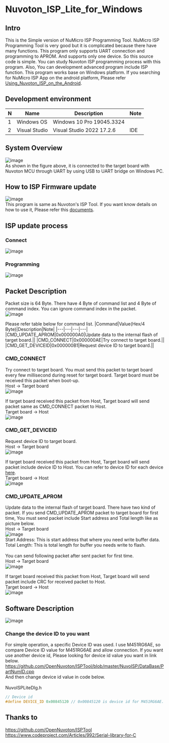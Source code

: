 # Nuvoton_ISP_Lite_for_Windows

## Intro
This is the Simple version of NuMicro ISP Programming Tool. NuMicro ISP Programming Tool is very good but it is complicated because there have many functions. This program only supports UART connection and programming to APROM. And supports only one device. So this source code is simple. You can study Nuvoton ISP programming process with this program. Also, You can development advanced program include ISP function. This program works base on Windows platform. If you searching for NuMicro ISP App on the android platform, Please refer [Using_Nuvoton_ISP_on_the_Android](https://github.com/Super-Thomas/Using_Nuvoton_ISP_on_the_Android).

## Development environment
|N|Name|Description|Note|
|---|---|---|---|
|1|Windows OS|Windows 10 Pro 19045.3324||
|2|Visual Studio|Visual Studio 2022 17.2.6|IDE|

## System Overview
![image](https://github.com/Super-Thomas/Nuvoton_ISP_Lite_for_Windows/assets/99227045/aedf9635-7c6d-4d5a-8d17-db95655eb58a)<br />
As shown in the figure above, it is connected to the target board with Nuvoton MCU through UART by using USB to UART bridge on Windows PC.

## How to ISP Firmware update
![image](https://github.com/Super-Thomas/Nuvoton_ISP_Lite_for_Windows/assets/99227045/3d1d7d66-0d00-4cf3-bad9-fcf188133010)<br />
This program is same as Nuvoton's ISP Tool. If you want know details on how to use it, Please refer this [documents](https://github.com/OpenNuvoton/ISPTool/tree/master/Documents).

## ISP update process
### Connect
![image](https://github.com/Super-Thomas/Nuvoton_ISP_Lite_for_Windows/assets/99227045/dcd88e41-ed5f-4e46-a46c-932b1e2f9ed5)<br />
### Programming
![image](https://github.com/Super-Thomas/Nuvoton_ISP_Lite_for_Windows/assets/99227045/84276e9c-7abb-4c1c-81bc-1873e2fd4e4d)<br />

## Packet Description
Packet size is 64 Byte. There have 4 Byte of command list and 4 Byte of command index. You can ignore command index in the packet.<br />
![image](https://user-images.githubusercontent.com/99227045/187109385-1f5d628d-3b3e-4147-8a75-4212bc504247.png)

Please refer table below for command list.
|Command|Value(Hex/4 Byte)|Description|Note|
|---|---|---|---|
|CMD_UPDATE_APROM|0x000000A0|Update data to the internal flash of target board.||
|CMD_CONNECT|0x000000AE|Try connect to target board.||
|CMD_GET_DEVICEID|0x000000B1|Request device ID to target board.||

### CMD_CONNECT
Try connect to target board. You must send this packet to target board every few millisecond during reset for target board. Target board must be received this packet when boot-up.<br />
Host -> Target board<br />
![image](https://user-images.githubusercontent.com/99227045/187111015-b0d0b4f9-41f3-4b6d-ad1d-0f6625513afc.png)

If target board received this packet from Host, Target board will send packet same as CMD_CONNECT packet to Host.<br />
Target board -> Host<br />
![image](https://user-images.githubusercontent.com/99227045/187111015-b0d0b4f9-41f3-4b6d-ad1d-0f6625513afc.png)

### CMD_GET_DEVICEID
Request device ID to target board.<br />
Host -> Target board<br />
![image](https://user-images.githubusercontent.com/99227045/187118255-9322f814-989c-419e-869b-21a086fa748b.png)

If target board received this packet from Host, Target board will send packet include device ID to Host. You can refer to device ID for each device [here](https://github.com/OpenNuvoton/ISPTool/blob/master/NuvoISP/DataBase/PartNumID.cpp). <br />
Target board -> Host<br />
![image](https://user-images.githubusercontent.com/99227045/187118659-7463d6d0-6e21-4e1c-9325-b3697b31cb6a.png)

### CMD_UPDATE_APROM
Update data to the internal flash of target board. There have two kind of packet. If you send CMD_UPDATE_APROM packet to target board for first time, You must send packet include Start address and Total length like as picture below.<br />
Host -> Target board<br />
![image](https://user-images.githubusercontent.com/99227045/187119655-311e2f82-5130-4420-bb5e-7e56a664be7a.png)<br />
Start Address: This is start address that where you need write buffer data.<br />
Total Length: This is total length for buffer you needs write to flash.<br /><br />
You can send following packet after sent packet for first time.<br />
Host -> Target board<br />
![image](https://user-images.githubusercontent.com/99227045/194185321-6a384b81-fe77-48d3-b3fe-4a0fb63326c8.png)

If target board received this packet from Host, Target board will send packet include CRC for received packet to Host.<br />
Target board -> Host<br />
![image](https://user-images.githubusercontent.com/99227045/187121331-1cfb4a61-0a57-45a2-97bc-07ef03d73421.png)

## Software Description
![image](https://github.com/Super-Thomas/Nuvoton_ISP_Lite_for_Windows/assets/99227045/e357c0f5-c38c-4c95-b617-26a20f800477)<br />
### Change the device ID to you want
For simple operation, a specific Device ID was used. I use M451RG6AE, so compare Device ID value for M451RG6AE and allow connection. If you want use another device id, Please looking for device id value you want in link below.
https://github.com/OpenNuvoton/ISPTool/blob/master/NuvoISP/DataBase/PartNumID.cpp<br />
And then change device id value in code below.<br /><br />
NuvoISPLiteDlg.h
```cpp
// Device id
#define DEVICE_ID 0x00845120 // 0x00845120 is device id for M451RG6AE. Im used M451RG6AE so I will check only M451RG6AE.
```


## Thanks to
https://github.com/OpenNuvoton/ISPTool<br />
https://www.codeproject.com/Articles/992/Serial-library-for-C
